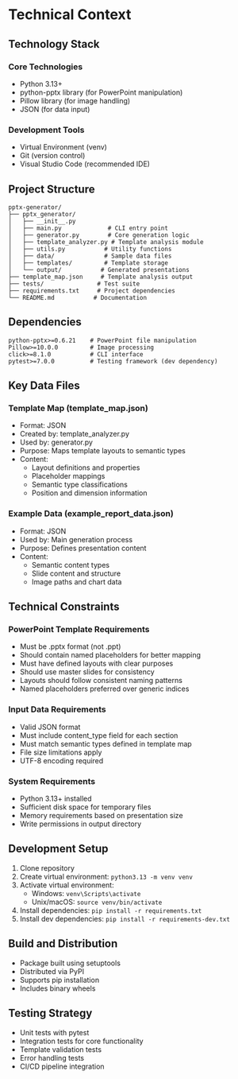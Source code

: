 # Technical Context

## Technology Stack

### Core Technologies
- Python 3.13+
- python-pptx library (for PowerPoint manipulation)
- Pillow library (for image handling)
- JSON (for data input)

### Development Tools
- Virtual Environment (venv)
- Git (version control)
- Visual Studio Code (recommended IDE)

## Project Structure
```
pptx-generator/
├── pptx_generator/
│   ├── __init__.py
│   ├── main.py             # CLI entry point
│   ├── generator.py        # Core generation logic
│   ├── template_analyzer.py # Template analysis module
│   ├── utils.py           # Utility functions
│   ├── data/              # Sample data files
│   ├── templates/         # Template storage
│   └── output/           # Generated presentations
├── template_map.json     # Template analysis output
├── tests/               # Test suite
├── requirements.txt     # Project dependencies
└── README.md           # Documentation
```

## Dependencies
```
python-pptx>=0.6.21    # PowerPoint file manipulation
Pillow>=10.0.0         # Image processing
click>=8.1.0           # CLI interface
pytest>=7.0.0          # Testing framework (dev dependency)
```

## Key Data Files

### Template Map (template_map.json)
- Format: JSON
- Created by: template_analyzer.py
- Used by: generator.py
- Purpose: Maps template layouts to semantic types
- Content:
  - Layout definitions and properties
  - Placeholder mappings
  - Semantic type classifications
  - Position and dimension information

### Example Data (example_report_data.json)
- Format: JSON
- Used by: Main generation process
- Purpose: Defines presentation content
- Content:
  - Semantic content types
  - Slide content and structure
  - Image paths and chart data

## Technical Constraints

### PowerPoint Template Requirements
- Must be .pptx format (not .ppt)
- Should contain named placeholders for better mapping
- Must have defined layouts with clear purposes
- Should use master slides for consistency
- Layouts should follow consistent naming patterns
- Named placeholders preferred over generic indices

### Input Data Requirements
- Valid JSON format
- Must include content_type field for each section
- Must match semantic types defined in template map
- File size limitations apply
- UTF-8 encoding required

### System Requirements
- Python 3.13+ installed
- Sufficient disk space for temporary files
- Memory requirements based on presentation size
- Write permissions in output directory

## Development Setup
1. Clone repository
2. Create virtual environment: `python3.13 -m venv venv`
3. Activate virtual environment:
   - Windows: `venv\Scripts\activate`
   - Unix/macOS: `source venv/bin/activate`
4. Install dependencies: `pip install -r requirements.txt`
5. Install dev dependencies: `pip install -r requirements-dev.txt`

## Build and Distribution
- Package built using setuptools
- Distributed via PyPI
- Supports pip installation
- Includes binary wheels

## Testing Strategy
- Unit tests with pytest
- Integration tests for core functionality
- Template validation tests
- Error handling tests
- CI/CD pipeline integration
